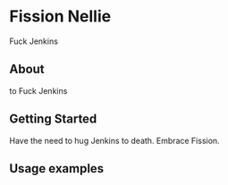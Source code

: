 # Fission Nellie

Fuck Jenkins

## About

to Fuck Jenkins

## Getting Started

Have the need to hug Jenkins to death. Embrace Fission.

## Usage examples
